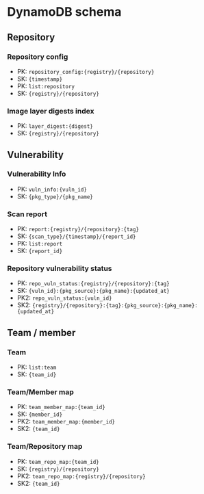 # DynamoDB schema

## Repository

### Repository config
- PK: `repository_config:{registry}/{repository}`
- SK: `{timestamp}`
- PK: `list:repository`
- SK: `{registry}/{repository}`

### Image layer digests index
- PK: `layer_digest:{digest}`
- SK: `{registry}/{repository}`

## Vulnerability

### Vulnerability Info
- PK: `vuln_info:{vuln_id}`
- SK: `{pkg_type}/{pkg_name}`

### Scan report
- PK: `report:{registry}/{repository}:{tag}`
- SK: `{scan_type}/{timestamp}/{report_id}`
- PK: `list:report`
- SK: `{report_id}`

### Repository vulnerability status
- PK: `repo_vuln_status:{registry}/{repository}:{tag}`
- SK: `{vuln_id}:{pkg_source}:{pkg_name}:{updated_at}`
- PK2: `repo_vuln_status:{vuln_id}`
- SK2: `{registry}/{repository}:{tag}:{pkg_source}:{pkg_name}:{updated_at}`

## Team / member

### Team
- PK: `list:team`
- SK: `{team_id}`

### Team/Member map
- PK: `team_member_map:{team_id}`
- SK: `{member_id}`
- PK2: `team_member_map:{member_id}`
- SK2: `{team_id}`

### Team/Repository map
- PK: `team_repo_map:{team_id}`
- SK: `{registry}/{repository}`
- PK2: `team_repo_map:{registry}/{repository}`
- SK2: `{team_id}`
